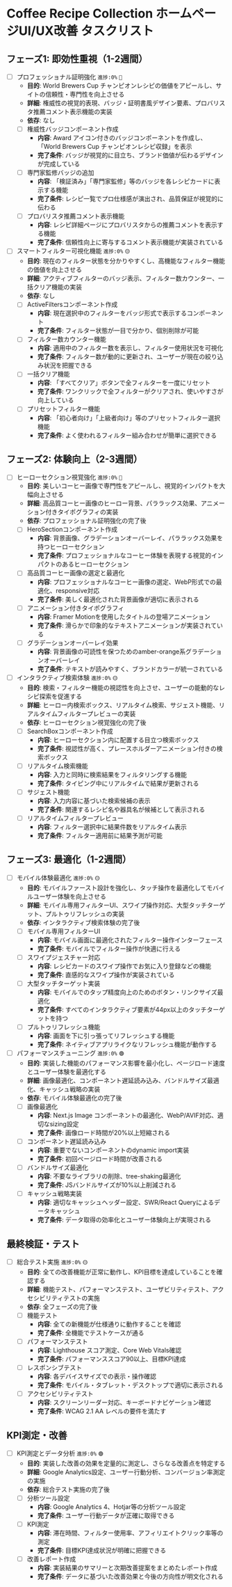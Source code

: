 # Coffee Recipe Collection ホームページUI/UX改善 タスクリスト

## フェーズ1: 即効性重視（1-2週間）

- [ ] プロフェッショナル証明強化 `進捗:0%` `🔴`
  - **目的**: World Brewers Cup チャンピオンレシピの価値をアピールし、サイトの信頼性・専門性を向上させる
  - **詳細**: 権威性の視覚的表現、バッジ・証明書風デザイン要素、プロバリスタ推薦コメント表示機能の実装
  - **依存**: なし
  - [ ] 権威性バッジコンポーネント作成
    - **内容**: Award アイコン付きのバッジコンポーネントを作成し、「World Brewers Cup チャンピオンレシピ収録」を表示
    - **完了条件**: バッジが視覚的に目立ち、ブランド価値が伝わるデザインが完成している
  - [ ] 専門家監修バッジの追加
    - **内容**: 「検証済み」「専門家監修」等のバッジを各レシピカードに表示する機能
    - **完了条件**: レシピ一覧でプロ仕様感が演出され、品質保証が視覚的に伝わる
  - [ ] プロバリスタ推薦コメント表示機能
    - **内容**: レシピ詳細ページにプロバリスタからの推薦コメントを表示する機能
    - **完了条件**: 信頼性向上に寄与するコメント表示機能が実装されている

- [ ] スマートフィルター可視化機能 `進捗:0%` `🟡`
  - **目的**: 現在のフィルター状態を分かりやすくし、高機能なフィルター機能の価値を向上させる
  - **詳細**: アクティブフィルターのバッジ表示、フィルター数カウンター、一括クリア機能の実装
  - **依存**: なし
  - [ ] ActiveFiltersコンポーネント作成
    - **内容**: 現在選択中のフィルターをバッジ形式で表示するコンポーネント
    - **完了条件**: フィルター状態が一目で分かり、個別削除が可能
  - [ ] フィルター数カウンター機能
    - **内容**: 適用中のフィルター数を表示し、フィルター使用状況を可視化
    - **完了条件**: フィルター数が動的に更新され、ユーザーが現在の絞り込み状況を把握できる
  - [ ] 一括クリア機能
    - **内容**: 「すべてクリア」ボタンで全フィルターを一度にリセット
    - **完了条件**: ワンクリックで全フィルターがクリアされ、使いやすさが向上している
  - [ ] プリセットフィルター機能
    - **内容**: 「初心者向け」「上級者向け」等のプリセットフィルター選択機能
    - **完了条件**: よく使われるフィルター組み合わせが簡単に選択できる

## フェーズ2: 体験向上（2-3週間）

- [ ] ヒーローセクション視覚強化 `進捗:0%` `🔴`
  - **目的**: 美しいコーヒー画像で専門性をアピールし、視覚的インパクトを大幅向上させる
  - **詳細**: 高品質コーヒー画像のヒーロー背景、パララックス効果、アニメーション付きタイポグラフィの実装
  - **依存**: プロフェッショナル証明強化の完了後
  - [ ] HeroSectionコンポーネント作成
    - **内容**: 背景画像、グラデーションオーバーレイ、パララックス効果を持つヒーローセクション
    - **完了条件**: プロフェッショナルなコーヒー体験を表現する視覚的インパクトのあるヒーローセクション
  - [ ] 高品質コーヒー画像の選定と最適化
    - **内容**: プロフェッショナルなコーヒー画像の選定、WebP形式での最適化、responsive対応
    - **完了条件**: 美しく最適化された背景画像が適切に表示される
  - [ ] アニメーション付きタイポグラフィ
    - **内容**: Framer Motionを使用したタイトルの登場アニメーション
    - **完了条件**: 滑らかで印象的なテキストアニメーションが実装されている
  - [ ] グラデーションオーバーレイ効果
    - **内容**: 背景画像の可読性を保つためのamber-orange系グラデーションオーバーレイ
    - **完了条件**: テキストが読みやすく、ブランドカラーが統一されている

- [ ] インタラクティブ検索体験 `進捗:0%` `🟡`
  - **目的**: 検索・フィルター機能の視認性を向上させ、ユーザーの能動的なレシピ探索を促進する
  - **詳細**: ヒーロー内検索ボックス、リアルタイム検索、サジェスト機能、リアルタイムフィルタープレビューの実装
  - **依存**: ヒーローセクション視覚強化の完了後
  - [ ] SearchBoxコンポーネント作成
    - **内容**: ヒーローセクション内に配置する目立つ検索ボックス
    - **完了条件**: 視認性が高く、プレースホルダーアニメーション付きの検索ボックス
  - [ ] リアルタイム検索機能
    - **内容**: 入力と同時に検索結果をフィルタリングする機能
    - **完了条件**: タイピング中にリアルタイムで結果が更新される
  - [ ] サジェスト機能
    - **内容**: 入力内容に基づいた検索候補の表示
    - **完了条件**: 関連するレシピ名や器具名が候補として表示される
  - [ ] リアルタイムフィルタープレビュー
    - **内容**: フィルター選択中に結果件数をリアルタイム表示
    - **完了条件**: フィルター適用前に結果予測が可能

## フェーズ3: 最適化（1-2週間）

- [ ] モバイル体験最適化 `進捗:0%` `🟡`
  - **目的**: モバイルファースト設計を強化し、タッチ操作を最適化してモバイルユーザー体験を向上させる
  - **詳細**: モバイル専用フィルターUI、スワイプ操作対応、大型タッチターゲット、プルトゥリフレッシュの実装
  - **依存**: インタラクティブ検索体験の完了後
  - [ ] モバイル専用フィルターUI
    - **内容**: モバイル画面に最適化されたフィルター操作インターフェース
    - **完了条件**: モバイルでフィルター操作が快適に行える
  - [ ] スワイプジェスチャー対応
    - **内容**: レシピカードのスワイプ操作でお気に入り登録などの機能
    - **完了条件**: 直感的なスワイプ操作が実装されている
  - [ ] 大型タッチターゲット実装
    - **内容**: モバイルでのタップ精度向上のためのボタン・リンクサイズ最適化
    - **完了条件**: すべてのインタラクティブ要素が44px以上のタッチターゲットを持つ
  - [ ] プルトゥリフレッシュ機能
    - **内容**: 画面を下に引っ張ってリフレッシュする機能
    - **完了条件**: ネイティブアプリライクなリフレッシュ機能が動作する

- [ ] パフォーマンスチューニング `進捗:0%` `🟢`
  - **目的**: 実装した機能のパフォーマンス影響を最小化し、ページロード速度とユーザー体験を最適化する
  - **詳細**: 画像最適化、コンポーネント遅延読み込み、バンドルサイズ最適化、キャッシュ戦略の実装
  - **依存**: モバイル体験最適化の完了後
  - [ ] 画像最適化
    - **内容**: Next.js Image コンポーネントの最適化、WebP/AVIF対応、適切なsizing設定
    - **完了条件**: 画像ロード時間が20%以上短縮される
  - [ ] コンポーネント遅延読み込み
    - **内容**: 重要でないコンポーネントのdynamic import実装
    - **完了条件**: 初回ページロード時間が改善される
  - [ ] バンドルサイズ最適化
    - **内容**: 不要なライブラリの削除、tree-shaking最適化
    - **完了条件**: JSバンドルサイズが10%以上削減される
  - [ ] キャッシュ戦略実装
    - **内容**: 適切なキャッシュヘッダー設定、SWR/React Queryによるデータキャッシュ
    - **完了条件**: データ取得の効率化とユーザー体験向上が実現される

## 最終検証・テスト

- [ ] 総合テスト実施 `進捗:0%` `🟡`
  - **目的**: 全ての改善機能が正常に動作し、KPI目標を達成していることを確認する
  - **詳細**: 機能テスト、パフォーマンステスト、ユーザビリティテスト、アクセシビリティテストの実施
  - **依存**: 全フェーズの完了後
  - [ ] 機能テスト
    - **内容**: 全ての新機能が仕様通りに動作することを確認
    - **完了条件**: 全機能でテストケースが通る
  - [ ] パフォーマンステスト
    - **内容**: Lighthouse スコア測定、Core Web Vitals確認
    - **完了条件**: パフォーマンススコア90以上、目標KPI達成
  - [ ] レスポンシブテスト
    - **内容**: 各デバイスサイズでの表示・操作確認
    - **完了条件**: モバイル・タブレット・デスクトップで適切に表示される
  - [ ] アクセシビリティテスト
    - **内容**: スクリーンリーダー対応、キーボードナビゲーション確認
    - **完了条件**: WCAG 2.1 AA レベルの要件を満たす

## KPI測定・改善

- [ ] KPI測定とデータ分析 `進捗:0%` `🟢`
  - **目的**: 実装した改善の効果を定量的に測定し、さらなる改善点を特定する
  - **詳細**: Google Analytics設定、ユーザー行動分析、コンバージョン率測定の実施
  - **依存**: 総合テスト実施の完了後
  - [ ] 分析ツール設定
    - **内容**: Google Analytics 4、Hotjar等の分析ツール設定
    - **完了条件**: ユーザー行動データが正確に取得できる
  - [ ] KPI測定
    - **内容**: 滞在時間、フィルター使用率、アフィリエイトクリック率等の測定
    - **完了条件**: 目標KPI達成状況が明確に把握できる
  - [ ] 改善レポート作成
    - **内容**: 実装結果のサマリーと次期改善提案をまとめたレポート作成
    - **完了条件**: データに基づいた改善効果と今後の方向性が明文化される
